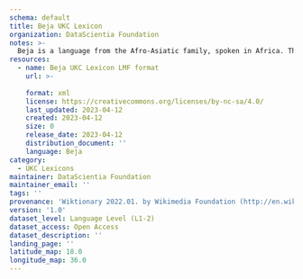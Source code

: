 ```yaml
---
schema: default
title: Beja UKC Lexicon
organization: DataScientia Foundation
notes: >-
  Beja is a language from the Afro-Asiatic family, spoken in Africa. The UKC Lexicon of Beja is represented as a lexico-semantic network. It consists of words, word senses, synsets, as well as sense-level and synset-level relationships.
resources:
  - name: Beja UKC Lexicon LMF format
    url: >-
      
    format: xml
    license: https://creativecommons.org/licenses/by-nc-sa/4.0/
    last_updated: 2023-04-12
    created: 2023-04-12
    size: 0
    release_date: 2023-04-12
    distribution_document: ''
    language: Beja
category:
  - UKC Lexicons
maintainer: DataScientia Foundation
maintainer_email: ''
tags: ''
provenance: 'Wiktionary 2022.01. by Wikimedia Foundation (http://en.wiktionary.org); Princeton WordNet 2.1 by Princeton University (https://wordnet.princeton.edu)'
version: '1.0'
dataset_level: Language Level (L1-2)
dataset_access: Open Access
dataset_description: ''
landing_page: ''
latitude_map: 18.0
longitude_map: 36.0
---
```


